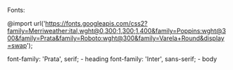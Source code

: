 Fonts:

@import url('https://fonts.googleapis.com/css2?family=Merriweather:ital,wght@0,300;1,300;1,400&family=Poppins:wght@300&family=Prata&family=Roboto:wght@300&family=Varela+Round&display=swap');


font-family: 'Prata', serif; - heading
font-family: 'Inter', sans-serif; - body 
